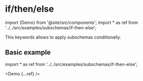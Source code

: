 # if/then/else

import {Demo} from '@site/src/components';
import * as ref from '../../src/examples/subschemas/if-then-else';

This keywords allows to apply subschemas conditionally.

## Basic example

import * as ref from '../../src/examples/subschemas/if-then-else';

<Demo {...ref} />
